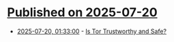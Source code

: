 # [Published on 2025-07-20](index.md)

* [2025-07-20, 01:33:00](https://soylentnews.org/article.pl?sid=25/07/18/2350226&from=rss) - [Is Tor Trustworthy and Safe?](https://soylentnews.org/article.pl?sid=25/07/18/2350226&from=rss)
